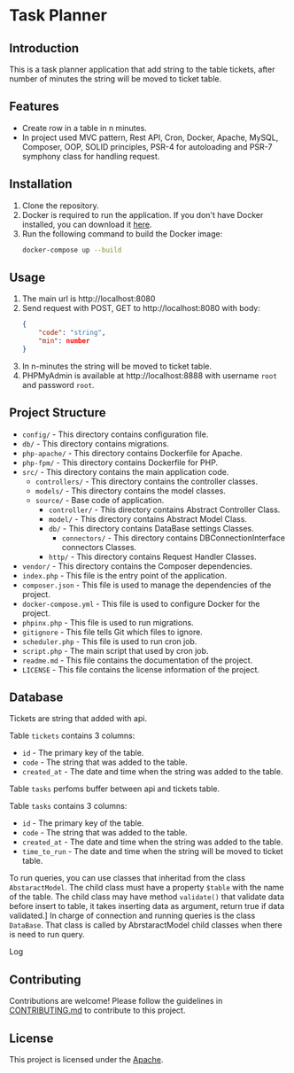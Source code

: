 # Task Planner

## Introduction

This is a task planner application that add string to the table tickets, 
after number of minutes the string will be moved to ticket table. 

## Features

- Create row in a table in n minutes.
- In project used MVC pattern, Rest API, Cron, Docker, Apache, MySQL, Composer,
    OOP, SOLID principles, PSR-4 for autoloading  and  PSR-7 symphony class for handling request.

## Installation

1. Clone the repository.
2. Docker is required to run the application. If you don't have Docker installed, 
you can download it [here](https://www.docker.com/products/docker-desktop).
3. Run the following command to build the Docker image:
    ```bash 
    docker-compose up --build
    ```

## Usage
1. The main url is http://localhost:8080
2. Send request with POST, GET to  http://localhost:8080 with body:
    ```json
    {
        "code": "string",
        "min": number
    }
    ```
3. In n-minutes the string will be moved to ticket table.
4. PHPMyAdmin is available at http://localhost:8888 with username `root` and password `root`.


## Project Structure
- `config/` - This directory contains configuration file.
- `db/` - This directory contains migrations.
- `php-apache/` - This directory contains Dockerfile for Apache.
- `php-fpm/` - This directory contains Dockerfile for PHP.
- `src/` - This directory contains the main application code.
  - `controllers/` - This directory contains the controller classes.
  - `models/` - This directory contains the model classes.
  - `source/` - Base code of application.
    - `controller/` - This directory contains Abstract Controller Class.
    - `model/` - This directory contains Abstract Model Class.
    - `db/` - This directory contains DataBase settings Classes.
        - `connectors/` - This directory contains DBConnectionInterface connectors Classes.
    - `http/` - This directory contains Request Handler Classes.
- `vendor/` - This directory contains the Composer dependencies.
- `index.php` - This file is the entry point of the application.	
- `composer.json` - This file is used to manage the dependencies of the project.
- `docker-compose.yml` - This file is used to configure Docker for the project.
- `phpinx.php` - This file is used to run migrations.
- `gitignore` - This file tells Git which files to ignore.
- `scheduler.php` - This file is used to run cron job.
- `script.php` - The main script that used by cron job.
- `readme.md` - This file contains the documentation of the project.
- `LICENSE` - This file contains the license information of the project.

## Database

Tickets are string that added with api.

Table `tickets` contains 3 columns:
- `id` - The primary key of the table.
- `code` - The string that was added to the table.
- `created_at` - The date and time when the string was added to the table.

Table `tasks` perfoms buffer between api and tickets table.

Table `tasks` contains 3 columns:
- `id` - The primary key of the table.	
- `code` - The string that was added to the table.
- `created_at` - The date and time when the string was added to the table.
- `time_to_run` - The date and time when the string will be moved to ticket table.

To run queries, you can use classes that inheritad from the class `AbstaractModel`.
The child class must have a property `$table` with the name of the table.
The child class may have method `validate()` that validate data before insert to table, it takes inserting data as argument, return true if data validated.]
In charge of connection and running queries is the class `DataBase`.
That class is called by AbrstaractModel child classes when there is need to run query.

Log  

## Contributing

Contributions are welcome! Please follow the guidelines in [CONTRIBUTING.md](./CONTRIBUTING.md) to contribute to this project.

## License

This project is licensed under the [Apache](./LICENSE).
